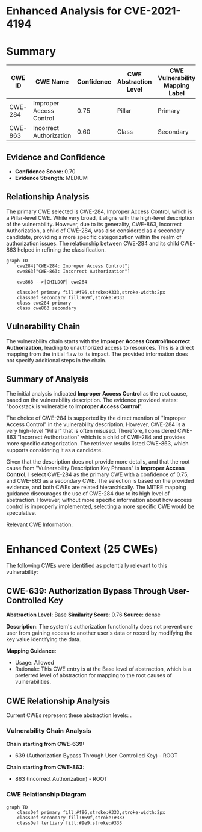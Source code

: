 # Enhanced Analysis for CVE-2021-4194

# Summary
| CWE ID | CWE Name | Confidence | CWE Abstraction Level | CWE Vulnerability Mapping Label | CWE-Vulnerability Mapping Notes |
|---|---|---|---|---|---|
| CWE-284 | Improper Access Control | 0.75 | Pillar | Primary | Discouraged |
| CWE-863 | Incorrect Authorization | 0.60 | Class | Secondary | Allowed-with-Review |

## Evidence and Confidence

*   **Confidence Score:** 0.70
*   **Evidence Strength:** MEDIUM

## Relationship Analysis
The primary CWE selected is CWE-284, Improper Access Control, which is a Pillar-level CWE. While very broad, it aligns with the high-level description of the vulnerability. However, due to its generality, CWE-863, Incorrect Authorization, a child of CWE-284, was also considered as a secondary candidate, providing a more specific categorization within the realm of authorization issues. The relationship between CWE-284 and its child CWE-863 helped in refining the classification.

```mermaid
graph TD
    cwe284["CWE-284: Improper Access Control"]
    cwe863["CWE-863: Incorrect Authorization"]
    
    cwe863 -->|CHILDOF| cwe284
    
    classDef primary fill:#f96,stroke:#333,stroke-width:2px
    classDef secondary fill:#69f,stroke:#333
    class cwe284 primary
    class cwe863 secondary
```

## Vulnerability Chain
The vulnerability chain starts with the **Improper Access Control**/**Incorrect Authorization**, leading to unauthorized access to resources. This is a direct mapping from the initial flaw to its impact. The provided information does not specify additional steps in the chain.

## Summary of Analysis
The initial analysis indicated **Improper Access Control** as the root cause, based on the vulnerability description. The evidence provided states: "bookstack is vulnerable to **Improper Access Control**".

The choice of CWE-284 is supported by the direct mention of "Improper Access Control" in the vulnerability description. However, CWE-284 is a very high-level "Pillar" that is often misused. Therefore, I considered CWE-863 "Incorrect Authorization" which is a child of CWE-284 and provides more specific categorization. The retriever results listed CWE-863, which supports considering it as a candidate.

Given that the description does not provide more details, and that the root cause from "Vulnerability Description Key Phrases" is **Improper Access Control**, I select CWE-284 as the primary CWE with a confidence of 0.75, and CWE-863 as a secondary CWE. The selection is based on the provided evidence, and both CWEs are related hierarchically. The MITRE mapping guidance discourages the use of CWE-284 due to its high level of abstraction. However, without more specific information about how access control is improperly implemented, selecting a more specific CWE would be speculative.

Relevant CWE Information:

# Enhanced Context (25 CWEs)
The following CWEs were identified as potentially relevant to this vulnerability:

## CWE-639: Authorization Bypass Through User-Controlled Key
**Abstraction Level**: Base
**Similarity Score**: 0.76
**Source**: dense

**Description**:
The system's authorization functionality does not prevent one user from gaining access to another user's data or record by modifying the key value identifying the data.

**Mapping Guidance**:
- Usage: Allowed
- Rationale: This CWE entry is at the Base level of abstraction, which is a preferred level of abstraction for mapping to the root causes of vulnerabilities.


## CWE Relationship Analysis

Current CWEs represent these abstraction levels: .


### Vulnerability Chain Analysis

**Chain starting from CWE-639:**
- 639 (Authorization Bypass Through User-Controlled Key) - ROOT


**Chain starting from CWE-863:**
- 863 (Incorrect Authorization) - ROOT



### CWE Relationship Diagram

```mermaid
graph TD
    classDef primary fill:#f96,stroke:#333,stroke-width:2px
    classDef secondary fill:#69f,stroke:#333
    classDef tertiary fill:#9e9,stroke:#333
```